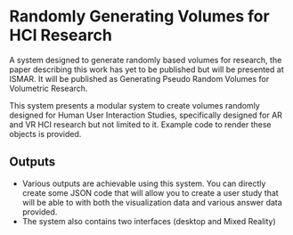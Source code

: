 # Randomly Generating Volumes for HCI Research
A system designed to generate randomly based volumes for research, the paper describing this work has yet to be published but will be presented at ISMAR. It will be published as Generating Pseudo Random Volumes for Volumetric Research.

This system presents a modular system to create volumes randomly designed for Human User Interaction Studies, specifically designed for AR and VR HCI research but not limited to it. Example code to render these objects is provided.

## Outputs
- Various outputs are achievable using this system. You can directly create some JSON code that will allow you to create a user study that will be able to with both the visualization data and various answer data provided. 
- The system also contains two interfaces (desktop and Mixed Reality)
